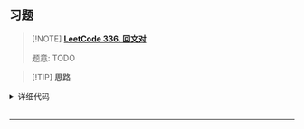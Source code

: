 ## 习题

> [!NOTE] **[LeetCode 336. 回文对](https://leetcode-cn.com/problems/palindrome-pairs/)**
> 
> 题意: TODO

> [!TIP] **思路**
> 
> 

<details>
<summary>详细代码</summary>
<!-- tabs:start -->

##### **C++**

```cpp
class Solution {
public:
    vector<vector<int>> palindromePairs(vector<string>& words) {
        unordered_map<string, int> S;
        for (int i = 0; i < words.size(); i ++ ) {
            string key = words[i];
            reverse(key.begin(), key.end());
            S[key] = i;
        }
        vector<vector<int>> res;
        if (S.count("")) {
            for (int i = 0; i < words.size(); i ++ )
                if (words[i] != "" && is_palindrome(words[i]))
                    res.push_back({S[""], i});
        }
        for (int i = 0; i < words.size(); i ++ )
            for (int j = 0; j < words[i].size(); j ++ ) {
                string left = words[i].substr(0, j);
                string right = words[i].substr(j);
                if (S.count(left) && is_palindrome(right) && S[left] != i) res.push_back({i, S[left]});
                if (S.count(right) && is_palindrome(left) && S[right] != i) res.push_back({S[right], i});
            }
        return res;
    }

    bool is_palindrome(string &word) {
        for (int i = 0, j = word.size() - 1; i < j; i ++ , j -- )
            if (word[i] != word[j])
                return false;
        return true;
    }
};
```

##### **Python**

```python

```

<!-- tabs:end -->
</details>

<br>

* * *